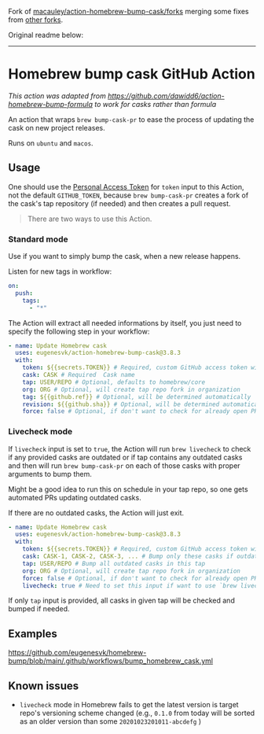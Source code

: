 Fork of [macauley/action-homebrew-bump-cask/forks](https://github.com/macauley/action-homebrew-bump-cask/forks) merging some fixes from [other forks](https://github.com/macauley/action-homebrew-bump-cask/forks).

Original readme below:

---

# Homebrew bump cask GitHub Action

_This action was adapted from https://github.com/dawidd6/action-homebrew-bump-formula to work for casks rather than formula_

An action that wraps `brew bump-cask-pr` to ease the process of updating the cask on new project releases.

Runs on `ubuntu` and `macos`.

## Usage

One should use the [Personal Access Token](https://github.com/settings/tokens/new?scopes=public_repo,workflow) for `token` input to this Action, not the default `GITHUB_TOKEN`, because `brew bump-cask-pr` creates a fork of the cask's tap repository (if needed) and then creates a pull request.

> There are two ways to use this Action.

### Standard mode

Use if you want to simply bump the cask, when a new release happens.

Listen for new tags in workflow:

```yaml
on:
  push:
    tags:
      - "*"
```

The Action will extract all needed informations by itself, you just need to specify the following step in your workflow:

```yaml
- name: Update Homebrew cask
  uses: eugenesvk/action-homebrew-bump-cask@3.8.3
  with:
    token: ${{secrets.TOKEN}} # Required, custom GitHub access token with the 'public_repo' and 'workflow' scopes
    cask: CASK # Required  Cask name
    tap: USER/REPO # Optional, defaults to homebrew/core
    org: ORG # Optional, will create tap repo fork in organization
    tag: ${{github.ref}} # Optional, will be determined automatically
    revision: ${{github.sha}} # Optional, will be determined automatically
    force: false # Optional, if don't want to check for already open PRs
```

### Livecheck mode

If `livecheck` input is set to `true`, the Action will run `brew livecheck` to check if any provided casks are outdated or if tap contains any outdated casks and then will run `brew bump-cask-pr` on each of those casks with proper arguments to bump them.

Might be a good idea to run this on schedule in your tap repo, so one gets automated PRs updating outdated casks.

If there are no outdated casks, the Action will just exit.

```yaml
- name: Update Homebrew cask
  uses: eugenesvk/action-homebrew-bump-cask@3.8.3
  with:
    token: ${{secrets.TOKEN}} # Required, custom GitHub access token with only the 'public_repo' scope enabled
    cask: CASK-1, CASK-2, CASK-3, ... # Bump only these casks if outdated
    tap: USER/REPO # Bump all outdated casks in this tap
    org: ORG # Optional, will create tap repo fork in organization
    force: false # Optional, if don't want to check for already open PRs
    livecheck: true # Need to set this input if want to use `brew livecheck`
```

If only `tap` input is provided, all casks in given tap will be checked and bumped if needed.

## Examples

https://github.com/eugenesvk/homebrew-bump/blob/main/.github/workflows/bump_homebrew_cask.yml

## Known issues

- `livecheck` mode in Homebrew fails to get the latest version is target repo's versioning scheme changed (e.g., `0.1.0` from today will be sorted as an older version than some `20201023201011-abcdefg` )
